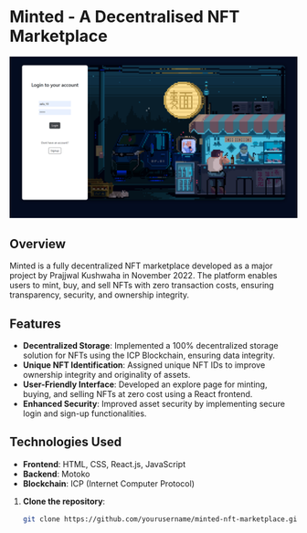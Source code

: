 # Minted - A Decentralised NFT Marketplace

![Front Page](Screenshot112.png)

## Overview

Minted is a fully decentralized NFT marketplace developed as a major project by Prajjwal Kushwaha in November 2022. The platform enables users to mint, buy, and sell NFTs with zero transaction costs, ensuring transparency, security, and ownership integrity.

## Features

- **Decentralized Storage**: Implemented a 100% decentralized storage solution for NFTs using the ICP Blockchain, ensuring data integrity.
- **Unique NFT Identification**: Assigned unique NFT IDs to improve ownership integrity and originality of assets.
- **User-Friendly Interface**: Developed an explore page for minting, buying, and selling NFTs at zero cost using a React frontend.
- **Enhanced Security**: Improved asset security by implementing secure login and sign-up functionalities.

## Technologies Used

- **Frontend**: HTML, CSS, React.js, JavaScript
- **Backend**: Motoko
- **Blockchain**: ICP (Internet Computer Protocol)

1. **Clone the repository**:

   ```bash
   git clone https://github.com/yourusername/minted-nft-marketplace.git
   ```
